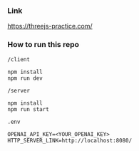 ### Link

https://threejs-practice.com/

### How to run this repo

`/client`

```
npm install
npm run dev
```

`/server`

```
npm install
npm run start
```

`.env`

```
OPENAI_API_KEY=<YOUR_OPENAI_KEY>
HTTP_SERVER_LINK=http://localhost:8080/
```

